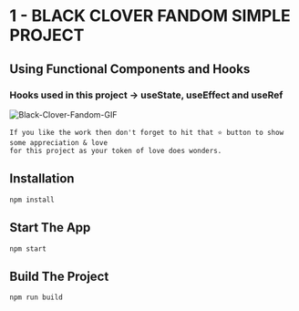 # 1 - BLACK CLOVER FANDOM SIMPLE PROJECT

## Using Functional Components and Hooks

### Hooks used in this project -> useState, useEffect and useRef

![Black-Clover-Fandom-GIF](.\src\Images\black-clover-fandom.gif)

```
If you like the work then don't forget to hit that ⭐ button to show some appreciation & love
for this project as your token of love does wonders.
```

## Installation

```
npm install
```

## Start The App

```
npm start
```

## Build The Project

```
npm run build
```
